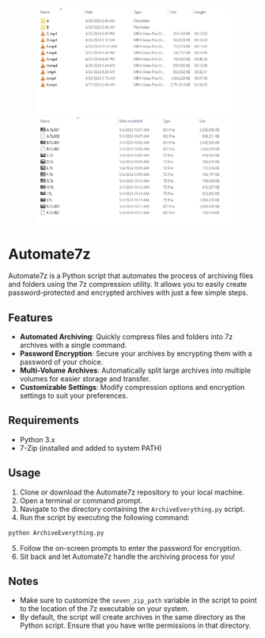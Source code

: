 <p align="center">
  <img src="images/before.png" width="400" />
  <img src="images/after.png" width="400" />
</p>


# Automate7z

Automate7z is a Python script that automates the process of archiving files and folders using the 7z compression utility. It allows you to easily create password-protected and encrypted archives with just a few simple steps.

## Features

- **Automated Archiving**: Quickly compress files and folders into 7z archives with a single command.
- **Password Encryption**: Secure your archives by encrypting them with a password of your choice.
- **Multi-Volume Archives**: Automatically split large archives into multiple volumes for easier storage and transfer.
- **Customizable Settings**: Modify compression options and encryption settings to suit your preferences.

## Requirements

- Python 3.x
- 7-Zip (installed and added to system PATH)

## Usage

1. Clone or download the Automate7z repository to your local machine.
2. Open a terminal or command prompt.
3. Navigate to the directory containing the `ArchiveEverything.py` script.
4. Run the script by executing the following command:
```bash
python ArchiveEverything.py
```
5. Follow the on-screen prompts to enter the password for encryption.
6. Sit back and let Automate7z handle the archiving process for you!

## Notes

- Make sure to customize the `seven_zip_path` variable in the script to point to the location of the 7z executable on your system.
- By default, the script will create archives in the same directory as the Python script. Ensure that you have write permissions in that directory.




